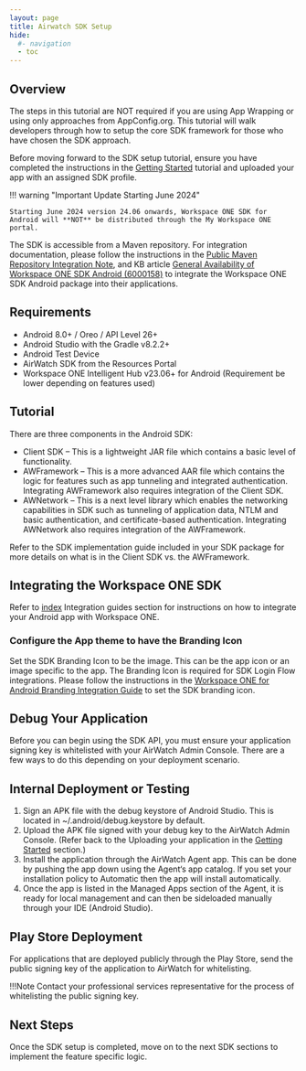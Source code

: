 ```yaml
---
layout: page
title: Airwatch SDK Setup
hide:
  #- navigation
  - toc
---
```


## Overview

The steps in this tutorial are NOT required if you are using App Wrapping or using only approaches from AppConfig.org. This tutorial will walk developers through how to setup the core SDK framework for those who have chosen the SDK approach.

Before moving forward to the SDK setup tutorial, ensure you have completed the instructions in the [Getting Started](getting-started.md) tutorial and uploaded your app with an assigned SDK profile.

!!! warning "Important Update Starting June 2024"

    Starting June 2024 version 24.06 onwards, Workspace ONE SDK for Android will **NOT** be distributed through the My Workspace ONE portal. 
    
The SDK is accessible from a Maven repository. For integration documentation, please follow the instructions in the [Public Maven Repository Integration Note](https://developer.omnissa.com/ws1-uem-sdk-for-android/guides/WorkspaceONE_Android_PublicMavenNote.pdf), and KB article [General Availability of Workspace ONE SDK Android (6000158)](https://kb.omnissa.com/s/article/6000158) to integrate the Workspace ONE SDK Android package into their applications.

## Requirements

- Android 8.0+ / Oreo / API Level 26+
- Android Studio with the Gradle v8.2.2+
- Android Test Device
- AirWatch SDK from the Resources Portal
- Workspace ONE Intelligent Hub v23.06+ for Android (Requirement be lower depending on features used)

## Tutorial

There are three components in the Android SDK:

- Client SDK – This is a lightweight JAR file which contains a basic level of functionality.
- AWFramework – This is a more advanced AAR file which contains the logic for features such as app tunneling and integrated authentication. Integrating AWFramework also requires integration of the Client SDK.
- AWNetwork – This is a next level library which enables the networking capabilities in SDK such as tunneling of application data, NTLM and basic authentication, and certificate-based authentication. Integrating AWNetwork also requires integration of the AWFramework.

Refer to the SDK implementation guide included in your SDK package for more details on what is in the Client SDK vs. the AWFramework.

## Integrating the Workspace ONE SDK

Refer to [index](index.md) Integration guides section for instructions on how to integrate your Android app with Workspace ONE.

### Configure the App theme to have the Branding Icon

Set the SDK Branding Icon to be the image. This can be the app icon or an image specific to the app. The Branding Icon is required for SDK Login Flow integrations.
Please follow the instructions in the [Workspace ONE for Android Branding Integration Guide](https://developer.omnissa.com/ws1-uem-sdk-for-android/guides/WorkspaceONE_Android_Branding.pdf)
to set the SDK branding icon.

## Debug Your Application

Before you can begin using the SDK API, you must ensure your application signing key is whitelisted with your AirWatch Admin Console. There are a few ways to do this depending on your deployment scenario.

## Internal Deployment or Testing

1. Sign an APK file with the debug keystore of Android Studio. This is located in ~/.android/debug.keystore by default.
2. Upload the APK file signed with your debug key to the AirWatch Admin Console. (Refer back to the Uploading your application in the [Getting Started](getting-started.md) section.)
3. Install the application through the AirWatch Agent app. This can be done by pushing the app down using the Agent‘s app catalog. If you set your installation policy to Automatic then the app will install automatically.
4. Once the app is listed in the Managed Apps section of the Agent, it is ready for local management and can then be sideloaded manually through your IDE (Android Studio).

## Play Store Deployment

For applications that are deployed publicly through the Play Store, send the public signing key of the application to AirWatch for whitelisting.

!!!Note
    Contact your professional services representative for the process of whitelisting the public signing key.

## Next Steps

Once the SDK setup is completed, move on to the next SDK sections to implement the feature specific logic.
